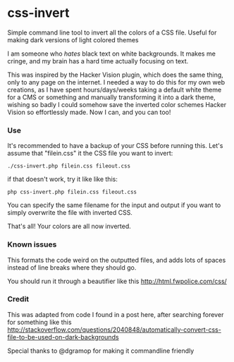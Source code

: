 css-invert
==========

Simple command line tool to invert all the colors of a CSS file. Useful for making dark versions of light colored themes

I am someone who *hates* black text on white backgrounds. It makes me cringe, and my brain has a hard time actually focusing on text.

This was inspired by the Hacker Vision plugin, which does the same thing, only to any page on the internet. I needed a way to do this for my own web creations, as I have spent hours/days/weeks taking a default white theme for a CMS or something and manually transforming it into a dark theme, wishing so badly I could somehow save the inverted color schemes Hacker Vision so effortlessly made. Now I can, and you can too!

### Use
It's recommended to have a backup of your CSS before running this.
Let's assume that "filein.css" it the CSS file you want to invert:
```
./css-invert.php filein.css fileout.css
``` 

if that doesn't work, try it like like this:

```
php css-invert.php filein.css fileout.css
``` 
You can specify the same filename for the input and output if you want to simply overwrite the file with inverted CSS.

That's all! Your colors are all now inverted. 

### Known issues
This formats the code weird on the outputted files, and adds lots of spaces instead of line breaks where they should go.

You should run it through a beautifier like this http://html.fwpolice.com/css/

### Credit
This was adapted from code I found in a post here, after searching forever for something like this
http://stackoverflow.com/questions/2040848/automatically-convert-css-file-to-be-used-on-dark-backgrounds

Special thanks to @dgramop for making it commandline friendly
